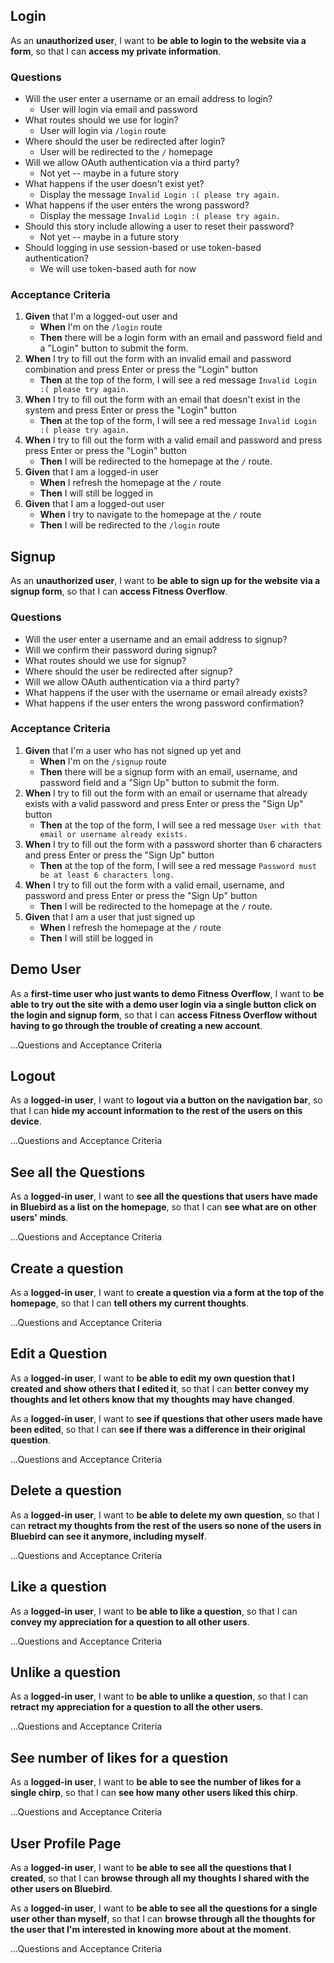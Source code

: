 
[](#login)Login
---------------

As an **unauthorized user**, I want to **be able to login to the website via a form**, so that I can **access my private information**.

### [](#questions)Questions

*   Will the user enter a username or an email address to login?
    *   User will login via email and password
*   What routes should we use for login?
    *   User will login via `/login` route
*   Where should the user be redirected after login?
    *   User will be redirected to the `/` homepage
*   Will we allow OAuth authentication via a third party?
    *   Not yet -- maybe in a future story
*   What happens if the user doesn't exist yet?
    *   Display the message `Invalid Login :( please try again.`
*   What happens if the user enters the wrong password?
    *   Display the message `Invalid Login :( please try again.`
*   Should this story include allowing a user to reset their password?
    *   Not yet -- maybe in a future story
*   Should logging in use session-based or use token-based authentication?
    *   We will use token-based auth for now

### [](#acceptance-criteria)Acceptance Criteria

1.  **Given** that I'm a logged-out user and
    *   **When** I'm on the `/login` route
    *   **Then** there will be a login form with an email and password field and a "Login" button to submit the form.
2.  **When** I try to fill out the form with an invalid email and password combination and press Enter or press the "Login" button
    *   **Then** at the top of the form, I will see a red message `Invalid Login :( please try again.`
3.  **When** I try to fill out the form with an email that doesn't exist in the system and press Enter or press the "Login" button
    *   **Then** at the top of the form, I will see a red message `Invalid Login :( please try again.`
4.  **When** I try to fill out the form with a valid email and password and press press Enter or press the "Login" button
    *   **Then** I will be redirected to the homepage at the `/` route.
5.  **Given** that I am a logged-in user
    *   **When** I refresh the homepage at the `/` route
    *   **Then** I will still be logged in
6.  **Given** that I am a logged-out user
    *   **When** I try to navigate to the homepage at the `/` route
    *   **Then** I will be redirected to the `/login` route

[](#signup)Signup
-----------------

As an **unauthorized user**, I want to **be able to sign up for the website via a signup form**, so that I can **access Fitness Overflow**.

### [](#questions-1)Questions

*   Will the user enter a username and an email address to signup?
*   Will we confirm their password during signup?
*   What routes should we use for signup?
*   Where should the user be redirected after signup?
*   Will we allow OAuth authentication via a third party?
*   What happens if the user with the username or email already exists?
*   What happens if the user enters the wrong password confirmation?

### [](#acceptance-criteria-1)Acceptance Criteria

1.  **Given** that I'm a user who has not signed up yet and
    *   **When** I'm on the `/signup` route
    *   **Then** there will be a signup form with an email, username, and password field and a "Sign Up" button to submit the form.
2.  **When** I try to fill out the form with an email or username that already exists with a valid password and press Enter or press the "Sign Up" button
    *   **Then** at the top of the form, I will see a red message `User with that email or username already exists.`
3.  **When** I try to fill out the form with a password shorter than 6 characters and press Enter or press the "Sign Up" button
    *   **Then** at the top of the form, I will see a red message `Password must be at least 6 characters long.`
4.  **When** I try to fill out the form with a valid email, username, and password and press Enter or press the "Sign Up" button
    *   **Then** I will be redirected to the homepage at the `/` route.
5.  **Given** that I am a user that just signed up
    *   **When** I refresh the homepage at the `/` route
    *   **Then** I will still be logged in

[](#demo-user)Demo User
-----------------------

As a **first-time user who just wants to demo Fitness Overflow**, I want to **be able to try out the site with a demo user login via a single button click on the login and signup form**, so that I can **access Fitness Overflow without having to go through the trouble of creating a new account**.

...Questions and Acceptance Criteria

[](#logout)Logout
-----------------

As a **logged-in user**, I want to **logout via a button on the navigation bar**, so that I can **hide my account information to the rest of the users on this device**.

...Questions and Acceptance Criteria

[](#see-all-the-questions)See all the Questions
-----------------------------------------

As a **logged-in user**, I want to **see all the questions that users have made in Bluebird as a list on the homepage**, so that I can **see what are on other users' minds**.

...Questions and Acceptance Criteria

[](#create-a-question)Create a question
---------------------------------

As a **logged-in user**, I want to **create a question via a form at the top of the homepage**, so that I can **tell others my current thoughts**.

...Questions and Acceptance Criteria

[](#edit-a-question)Edit a Question
-----------------------------

As a **logged-in user**, I want to **be able to edit my own question that I created and show others that I edited it**, so that I can **better convey my thoughts and let others know that my thoughts may have changed**.

As a **logged-in user**, I want to **see if questions that other users made have been edited**, so that I can **see if there was a difference in their original question**.

...Questions and Acceptance Criteria

[](#delete-a-question)Delete a question
---------------------------------

As a **logged-in user**, I want to **be able to delete my own question**, so that I can **retract my thoughts from the rest of the users so none of the users in Bluebird can see it anymore, including myself**.

...Questions and Acceptance Criteria

[](#like-a-question)Like a question
-----------------------------

As a **logged-in user**, I want to **be able to like a question**, so that I can **convey my appreciation for a question to all other users**.

...Questions and Acceptance Criteria

[](#unlike-a-question)Unlike a question
---------------------------------

As a **logged-in user**, I want to **be able to unlike a question**, so that I can **retract my appreciation for a question to all the other users**.

...Questions and Acceptance Criteria

[](#see-number-of-likes-for-a-question)See number of likes for a question
-------------------------------------------------------------------

As a **logged-in user**, I want to **be able to see the number of likes for a single chirp**, so that I can **see how many other users liked this chirp**.

...Questions and Acceptance Criteria

[](#user-profile-page)User Profile Page
---------------------------------------

As a **logged-in user**, I want to **be able to see all the questions that I created**, so that I can **browse through all my thoughts I shared with the other users on Bluebird**.

As a **logged-in user**, I want to **be able to see all the questions for a single user other than myself**, so that I can **browse through all the thoughts for the user that I'm interested in knowing more about at the moment**.

...Questions and Acceptance Criteria


